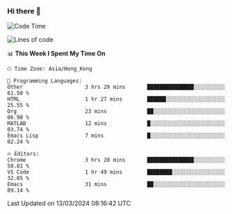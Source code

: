 ### Hi there 👋

<!--
**nicehiro/nicehiro** is a ✨ _special_ ✨ repository because its `README.md` (this file) appears on your GitHub profile.

Here are some ideas to get you started:

- 🔭 I’m currently working on ...
- 🌱 I’m currently learning ...
- 👯 I’m looking to collaborate on ...
- 🤔 I’m looking for help with ...
- 💬 Ask me about ...
- 📫 How to reach me: ...
- 😄 Pronouns: ...
- ⚡ Fun fact: ...
-->

<!--START_SECTION:waka-->
![Code Time](http://img.shields.io/badge/Code%20Time-284%20hrs%2053%20mins-blue)

![Lines of code](https://img.shields.io/badge/From%20Hello%20World%20I%27ve%20Written-2.6%20million%20lines%20of%20code-blue)

📊 **This Week I Spent My Time On** 

```text
🕑︎ Time Zone: Asia/Hong_Kong

💬 Programming Languages: 
Other                    3 hrs 29 mins       ███████████████░░░░░░░░░░   61.50 % 
HTML                     1 hr 27 mins        ██████░░░░░░░░░░░░░░░░░░░   25.55 % 
Org                      23 mins             ██░░░░░░░░░░░░░░░░░░░░░░░   06.90 % 
MATLAB                   12 mins             █░░░░░░░░░░░░░░░░░░░░░░░░   03.74 % 
Emacs Lisp               7 mins              █░░░░░░░░░░░░░░░░░░░░░░░░   02.24 % 

🔥 Editors: 
Chrome                   3 hrs 20 mins       ███████████████░░░░░░░░░░   58.81 % 
VS Code                  1 hr 49 mins        ████████░░░░░░░░░░░░░░░░░   32.05 % 
Emacs                    31 mins             ██░░░░░░░░░░░░░░░░░░░░░░░   09.14 % 
```


 Last Updated on 13/03/2024 08:16:42 UTC
<!--END_SECTION:waka-->
